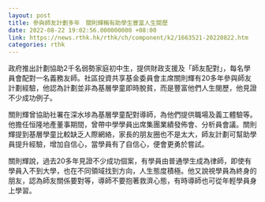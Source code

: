 ```yaml
---
layout: post
title: 參與師友計劃多年　關則輝稱有助學生豐富人生閱歷
date: 2022-08-22 19:02:56.000000000 +08:00
link: https://news.rthk.hk/rthk/ch/component/k2/1663521-20220822.htm
categories: rthk
---
```


政府推出計劃協助2千名弱勢家庭初中生，提供財政支援及「師友配對」，每名學員會配對一名義務友師。社區投資共享基金委員會主席關則輝有20多年參與師友計劃經驗，他認為計劃並非為基層學童即時脫貧，而是豐富他們人生閱歷，他見證不少成功例子。

關則輝曾協助社署在深水埗為基層學童配對導師，為他們提供職場及義工體驗等。他擔任恒隆地產董事期間，曾帶中學學員出席集團業績發佈會、分析員會議。關則輝提到基層學童比較缺乏人際網絡，家長的朋友圈也不是太大，師友計劃可幫助學員提升經驗，增加自信心，當學員有了自信心，便會更勇於嘗試。

關則輝說，過去20多年見證不少成功個案，有學員由普通學生成為律師，即使有學員入不到大學，也在不同領域找到方向，人生態度積極。他又說視學員為終身的朋友，認為師友關係要對等，導師不要抱著救濟心態，有時導師也可從年輕學員身上學習。
